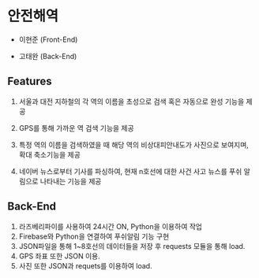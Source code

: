 # 안전해역
- 이현준 (Front-End)

- 고태완 (Back-End)



## Features


1. 서울과 대전 지하철의 각 역의 이름을 초성으로 검색 혹은 자동으로 완성 기능을 제공

2. GPS를 통해 가까운 역 검색 기능을 제공

3. 특정 역의 이름을 검색하였을 때 해당 역의 비상대피안내도가 사진으로 보여지며, 확대 축소기능을 제공

4. 네이버 뉴스로부터 기사를 파싱하여, 현재 n호선에 대한 사건 사고 뉴스를 푸쉬 알림으로 나타내는 기능을 제공



## Back-End

1. 라즈베리파이를 사용하여 24시간 ON, Python을 이용하여 작업
2. Firebase와 Python을 연결하여 푸쉬알림 기능 구현
3. JSON파일을 통해 1~8호선의 데이터들을 저장 후 requests 모듈을 통해 load.
4. GPS 좌표 또한 JSON 이용.
5. 사진 또한 JSON과 requets를 이용하여 load.
